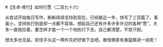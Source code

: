 #【生命⋅修行】如何行愿（二百九十六）

从尝试开始每日写作，断断续续坚持到现在，已经接近一年，快写了三百篇了。事虽小，坚持执行到底却一点都不容易。想起自己还有许多许多许过的各种“愿”，大多一直拖拉着，要怎样才能一个一个地执行下去，自己都清楚，不禁汗颜。

想太多也无益，抓住手头这一两件先好好做下去吧。难怪佛家有勇猛精进一说呢！
